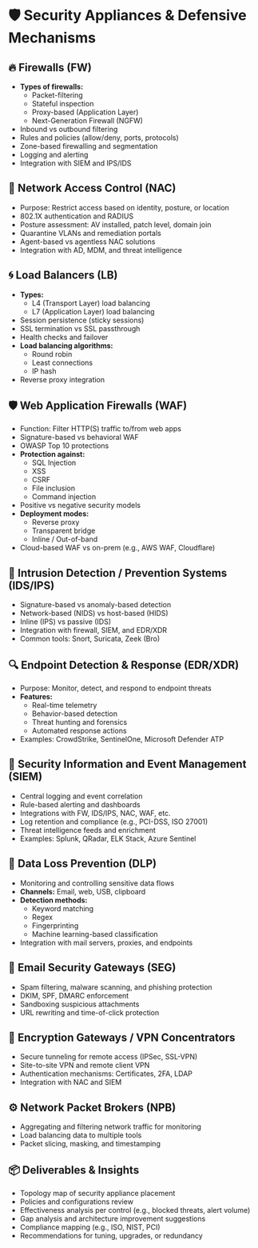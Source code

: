 # 🛡️ Security Appliances & Defensive Mechanisms

## 🔥 Firewalls (FW)
- **Types of firewalls:**
  - Packet-filtering
  - Stateful inspection
  - Proxy-based (Application Layer)
  - Next-Generation Firewall (NGFW)
- Inbound vs outbound filtering
- Rules and policies (allow/deny, ports, protocols)
- Zone-based firewalling and segmentation
- Logging and alerting
- Integration with SIEM and IPS/IDS

## 🛑 Network Access Control (NAC)
- Purpose: Restrict access based on identity, posture, or location
- 802.1X authentication and RADIUS
- Posture assessment: AV installed, patch level, domain join
- Quarantine VLANs and remediation portals
- Agent-based vs agentless NAC solutions
- Integration with AD, MDM, and threat intelligence

## 🌀 Load Balancers (LB)
- **Types:**
  - L4 (Transport Layer) load balancing
  - L7 (Application Layer) load balancing
- Session persistence (sticky sessions)
- SSL termination vs SSL passthrough
- Health checks and failover
- **Load balancing algorithms:**
  - Round robin
  - Least connections
  - IP hash
- Reverse proxy integration

## 🛡️ Web Application Firewalls (WAF)
- Function: Filter HTTP(S) traffic to/from web apps
- Signature-based vs behavioral WAF
- OWASP Top 10 protections
- **Protection against:**
  - SQL Injection
  - XSS
  - CSRF
  - File inclusion
  - Command injection
- Positive vs negative security models
- **Deployment modes:**
  - Reverse proxy
  - Transparent bridge
  - Inline / Out-of-band
- Cloud-based WAF vs on-prem (e.g., AWS WAF, Cloudflare)

## 🧠 Intrusion Detection / Prevention Systems (IDS/IPS)
- Signature-based vs anomaly-based detection
- Network-based (NIDS) vs host-based (HIDS)
- Inline (IPS) vs passive (IDS)
- Integration with firewall, SIEM, and EDR/XDR
- Common tools: Snort, Suricata, Zeek (Bro)

## 🔍 Endpoint Detection & Response (EDR/XDR)
- Purpose: Monitor, detect, and respond to endpoint threats
- **Features:**
  - Real-time telemetry
  - Behavior-based detection
  - Threat hunting and forensics
  - Automated response actions
- Examples: CrowdStrike, SentinelOne, Microsoft Defender ATP

## 🔄 Security Information and Event Management (SIEM)
- Central logging and event correlation
- Rule-based alerting and dashboards
- Integrations with FW, IDS/IPS, NAC, WAF, etc.
- Log retention and compliance (e.g., PCI-DSS, ISO 27001)
- Threat intelligence feeds and enrichment
- Examples: Splunk, QRadar, ELK Stack, Azure Sentinel

## 🧰 Data Loss Prevention (DLP)
- Monitoring and controlling sensitive data flows
- **Channels:** Email, web, USB, clipboard
- **Detection methods:**
  - Keyword matching
  - Regex
  - Fingerprinting
  - Machine learning-based classification
- Integration with mail servers, proxies, and endpoints

## 📡 Email Security Gateways (SEG)
- Spam filtering, malware scanning, and phishing protection
- DKIM, SPF, DMARC enforcement
- Sandboxing suspicious attachments
- URL rewriting and time-of-click protection

## 🔐 Encryption Gateways / VPN Concentrators
- Secure tunneling for remote access (IPSec, SSL-VPN)
- Site-to-site VPN and remote client VPN
- Authentication mechanisms: Certificates, 2FA, LDAP
- Integration with NAC and SIEM

## ⚙️ Network Packet Brokers (NPB)
- Aggregating and filtering network traffic for monitoring
- Load balancing data to multiple tools
- Packet slicing, masking, and timestamping

## 📦 Deliverables & Insights
- Topology map of security appliance placement
- Policies and configurations review
- Effectiveness analysis per control (e.g., blocked threats, alert volume)
- Gap analysis and architecture improvement suggestions
- Compliance mapping (e.g., ISO, NIST, PCI)
- Recommendations for tuning, upgrades, or redundancy
